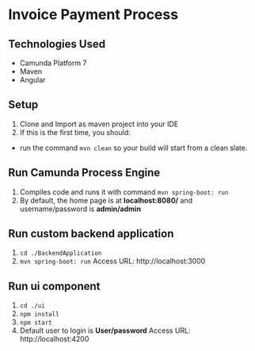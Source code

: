 # Invoice Payment Process

## Technologies Used
- Camunda Platform 7
- Maven
- Angular

## Setup
1. Clone and Import as maven project into your IDE
2. If this is the first time, you should:
- run the command ```mvn clean``` so your build will start from a clean slate.

## Run Camunda Process Engine
1. Compiles code and runs it with command ```mvn spring-boot: run```
2. By default, the home page is at **localhost:8080/** and username/password is **admin/admin**

## Run custom backend application
1. ```cd ./BackendApplication```
2. ```mvn spring-boot: run```
Access URL: http://localhost:3000

## Run ui component
1. ```cd ./ui```
2. ```npm install```
3. ```npm start```
4. Default user to login is **User/password**
Access URL: http://localhost:4200
